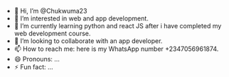 - 👋 Hi, I’m @Chukwuma23
- 👀 I’m interested in web and app development. 
- 🌱 I’m currently learning python and react JS after i have completed my web development course.
- 💞️ I’m looking to collaborate with  an app developer.
- 📫 How to reach me: here is my WhatsApp number  +2347056961874.
- 😄 Pronouns: ...
- ⚡ Fun fact: ...

<!---
Chukwuma23/Chukwuma23 is a ✨ special ✨ repository because its `README.md` (this file) appears on your GitHub profile.
You can click the Preview link to take a look at your changes.
--->

